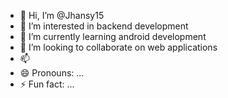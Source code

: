 - 👋 Hi, I’m @Jhansy15
- 👀 I’m interested in backend development
- 🌱 I’m currently learning android development
- 💞️ I’m looking to collaborate on web applications
- 📫 
- 😄 Pronouns: ...
- ⚡ Fun fact: ...

<!---
Jhansy15/Jhansy15 is a ✨ special ✨ repository because its `README.md` (this file) appears on your GitHub profile.
You can click the Preview link to take a look at your changes.
--->
